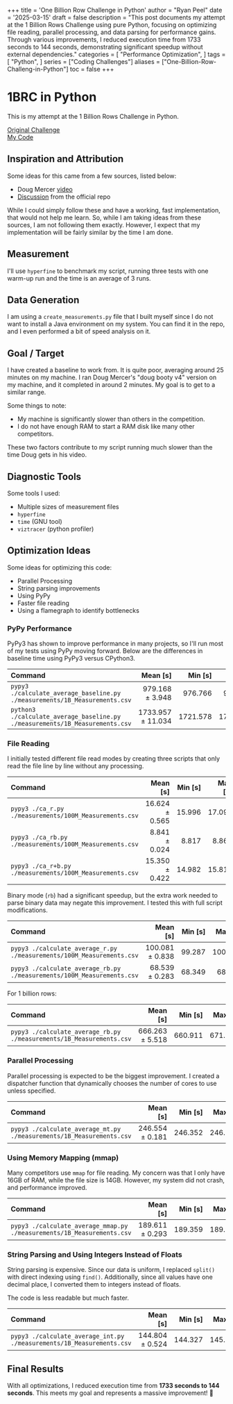 +++
title = 'One Billion Row Challenge in Python'
author = "Ryan Peel"
date = '2025-03-15'
draft = false
description = "This post documents my attempt at the 1 Billion Rows Challenge using pure Python, focusing on optimizing file reading, parallel processing, and data parsing for performance gains. Through various improvements, I reduced execution time from 1733 seconds to 144 seconds, demonstrating significant speedup without external dependencies."
categories = [
    "Performance Optimization",
]
tags = [
    "Python", 
]
series = ["Coding Challenges"]
aliases = ["One-Billion-Row-Challeng-in-Python"]
toc = false
+++

# 1BRC in Python

This is my attempt at the 1 Billion Rows Challenge in Python.

[Original Challenge](https://github.com/gunnarmorling/1brc)  
[My Code](https://github.com/jetrp1/1brc)

## Inspiration and Attribution

Some ideas for this came from a few sources, listed below:
- Doug Mercer [video](https://www.youtube.com/watch?v=utTaPW32gKY&t=125s)
- [Discussion](https://github.com/gunnarmorling/1brc/discussions/62) from the official repo

While I could simply follow these and have a working, fast implementation, that would not help me learn. So, while I am taking ideas from these sources, I am not following them exactly. However, I expect that my implementation will be fairly similar by the time I am done.

## Measurement

I'll use `hyperfine` to benchmark my script, running three tests with one warm-up run and the time is an average of 3 runs.

## Data Generation

I am using a `create_measurements.py` file that I built myself since I do not want to install a Java environment on my system. You can find it in the repo, and I even performed a bit of speed analysis on it.

## Goal / Target

I have created a baseline to work from. It is quite poor, averaging around 25 minutes on my machine. I ran Doug Mercer's "doug booty v4" version on my machine, and it completed in around 2 minutes. My goal is to get to a similar range.

Some things to note:
- My machine is significantly slower than others in the competition.
- I do not have enough RAM to start a RAM disk like many other competitors.

These two factors contribute to my script running much slower than the time Doug gets in his video.

## Diagnostic Tools

Some tools I used:
- Multiple sizes of measurement files
- `hyperfine`
- `time` (GNU tool)
- `viztracer` (python profiler)

## Optimization Ideas

Some ideas for optimizing this code:
- Parallel Processing
- String parsing improvements
- Using PyPy
- Faster file reading
- Using a flamegraph to identify bottlenecks

### PyPy Performance

PyPy3 has shown to improve performance in many projects, so I'll run most of my tests using PyPy moving forward. Below are the differences in baseline time using PyPy3 versus CPython3.

| Command | Mean [s] | Min [s] | Max [s] | Relative |
|:---|---:|---:|---:|---:|
| `pypy3 ./calculate_average_baseline.py ./measurements/1B_Measurements.csv` | 979.168 ± 3.948 | 976.766 | 983.724 | 1.00 |
| `python3 ./calculate_average_baseline.py ./measurements/1B_Measurements.csv` | 1733.957 ± 11.034 | 1721.578 | 1742.757 | 1.77 ± 0.01 |

### File Reading

I initially tested different file read modes by creating three scripts that only read the file line by line without any processing.

| Command | Mean [s] | Min [s] | Max [s] | Relative |
|:---|---:|---:|---:|---:|
| `pypy3 ./ca_r.py ./measurements/100M_Measurements.csv` | 16.624 ± 0.565 | 15.996 | 17.091 | 1.88 ± 0.06 |
| `pypy3 ./ca_rb.py ./measurements/100M_Measurements.csv` | 8.841 ± 0.024 | 8.817 | 8.864 | 1.00 |
| `pypy3 ./ca_r+b.py ./measurements/100M_Measurements.csv` | 15.350 ± 0.422 | 14.982 | 15.810 | 1.74 ± 0.05 |

Binary mode (`rb`) had a significant speedup, but the extra work needed to parse binary data may negate this improvement. I tested this with full script modifications.

| Command | Mean [s] | Min [s] | Max [s] | Relative |
|:---|---:|---:|---:|---:|
| `pypy3 ./calculate_average_r.py ./measurements/100M_Measurements.csv` | 100.081 ± 0.838 | 99.287 | 100.958 | 1.46 ± 0.01 |
| `pypy3 ./calculate_average_rb.py ./measurements/100M_Measurements.csv` | 68.539 ± 0.283 | 68.349 | 68.864 | 1.00 |

For 1 billion rows:

| Command | Mean [s] | Min [s] | Max [s] | Relative |
|:---|---:|---:|---:|---:|
| `pypy3 ./calculate_average_rb.py ./measurements/1B_Measurements.csv` | 666.263 ± 5.518 | 660.911 | 671.934 | 1.00 |

### Parallel Processing

Parallel processing is expected to be the biggest improvement. I created a dispatcher function that dynamically chooses the number of cores to use unless specified.

| Command | Mean [s] | Min [s] | Max [s] | Relative |
|:---|---:|---:|---:|---:|
| `pypy3 ./calculate_average_mt.py ./measurements/1B_Measurements.csv` | 246.554 ± 0.181 | 246.352 | 246.700 | 1.00 |

### Using Memory Mapping (mmap)

Many competitors use `mmap` for file reading. My concern was that I only have 16GB of RAM, while the file size is 14GB. However, my system did not crash, and performance improved.

| Command | Mean [s] | Min [s] | Max [s] | Relative |
|:---|---:|---:|---:|---:|
| `pypy3 ./calculate_average_mmap.py ./measurements/1B_Measurements.csv` | 189.611 ± 0.293 | 189.359 | 189.932 | 1.00 |

### String Parsing and Using Integers Instead of Floats

String parsing is expensive. Since our data is uniform, I replaced `split()` with direct indexing using `find()`. Additionally, since all values have one decimal place, I converted them to integers instead of floats.

The code is less readable but much faster.

| Command | Mean [s] | Min [s] | Max [s] | Relative |
|:---|---:|---:|---:|---:|
| `pypy3 ./calculate_average_int.py ./measurements/1B_Measurements.csv` | 144.804 ± 0.524 | 144.327 | 145.365 | 1.00 |

## Final Results

With all optimizations, I reduced execution time from **1733 seconds to 144 seconds**. This meets my goal and represents a massive improvement! 🚀

